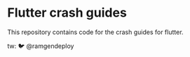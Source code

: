 # Flutter crash guides
This repository contains code for the crash guides for flutter.

tw: 🐦 @ramgendeploy